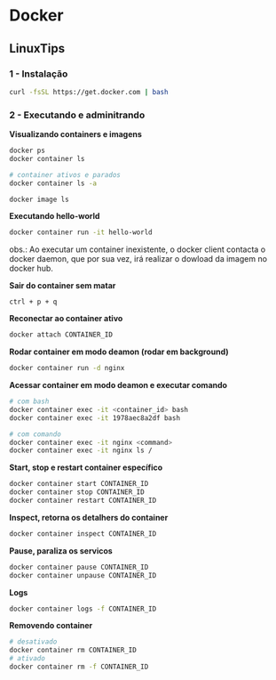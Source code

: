 # Docker
## LinuxTips

### 1 - Instalação

```bash
curl -fsSL https://get.docker.com | bash
```


### 2 - Executando e adminitrando

**Visualizando containers e imagens**
```bash
docker ps
docker container ls

# container ativos e parados
docker container ls -a

docker image ls
```

**Executando hello-world**
```bash
docker container run -it hello-world
```
obs.: Ao executar um container inexistente, o docker client contacta o docker daemon,
que por sua vez, irá realizar o dowload da imagem no docker hub.


**Sair do container sem matar**
```
ctrl + p + q
```

**Reconectar ao container ativo**
```bash
docker attach CONTAINER_ID
```

**Rodar container em modo deamon (rodar em background)**
```bash
docker container run -d nginx 
```

**Acessar container em modo deamon e executar comando**
```bash
# com bash
docker container exec -it <container_id> bash
docker container exec -it 1978aec8a2df bash

# com comando
docker container exec -it nginx <command>
docker container exec -it nginx ls /
```

**Start, stop e restart container específico**
```bash
docker container start CONTAINER_ID
docker container stop CONTAINER_ID
docker container restart CONTAINER_ID
```

**Inspect, retorna os detalhers do container**
```bash
docker container inspect CONTAINER_ID
```

**Pause, paraliza os servicos**
```bash
docker container pause CONTAINER_ID
docker container unpause CONTAINER_ID
```


**Logs**
```bash
docker container logs -f CONTAINER_ID
```

**Removendo container**
```bash
# desativado
docker container rm CONTAINER_ID
# ativado
docker container rm -f CONTAINER_ID
```
